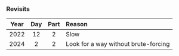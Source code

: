 ### Revisits

| Year | Day | Part | Reason                               |
| :--: | :-: | :--: | :----------------------------------- |
| 2022 | 12  |  2   | Slow                                 |
| 2024 |  2  |  2   | Look for a way without brute-forcing |
